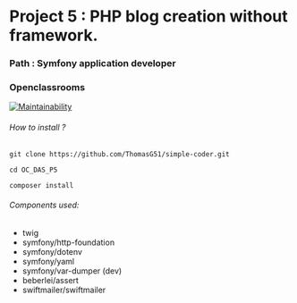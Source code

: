 # Project 5 : PHP blog creation without framework.
### Path : Symfony application developer
### Openclassrooms

[![Maintainability](https://api.codeclimate.com/v1/badges/650f670a97e113d20684/maintainability)](https://codeclimate.com/github/ThomasG51/OC_DAS_P5/maintainability)

###### How to install ?
    git clone https://github.com/ThomasG51/simple-coder.git

    cd OC_DAS_P5

    composer install

###### Components used:
* twig
* symfony/http-foundation
* symfony/dotenv
* symfony/yaml
* symfony/var-dumper (dev)
* beberlei/assert
* swiftmailer/swiftmailer
